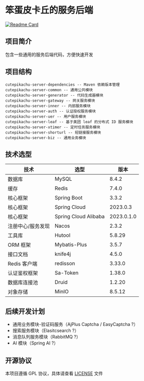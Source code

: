 # 笨蛋皮卡丘的服务后端

[![Readme Card](https://github-readme-stats-sand-one-31.vercel.app/api/pin/?username=cutepikachu-cn&repo=cutepikachu-server&show_owner=true)](https://github.com/cutepikachu-cn/cutepikachu-server)

## 项目简介

包含一些通用的服务后端代码，方便快速开发

## 项目结构

```text
cutepikachu-server-dependencies -- Maven 依赖版本管理
cutepikachu-server-common -- 通用公共模块
cutepikachu-server-generator -- 代码生成器模块
cutepikachu-server-gateway -- 网关服务模块
cutepikachu-server-inner -- 内部服务模块
cutepikachu-server-auth -- 认证授权服务模块
cutepikachu-server-uer -- 用户服务模块
cutepikachu-server-leaf -- 基于美团 leaf 的分布式 ID 服务模块
cutepikachu-server-xtimer -- 定时任务服务模块
cutepikachu-server-shorturl -- 短链接服务模块
cutepikachu-server-biz -- 通用业务模块
```

## 技术选型

| 技术        | 选型                   | 版本         |
|-----------|----------------------|------------|
| 数据库       | MySQL                | 8.4.2      |
| 缓存        | Redis                | 7.4.0      |
| 核心框架      | Spring Boot          | 3.3.2      |
| 核心框架      | Spring Cloud         | 2023.0.3   |
| 核心框架      | Spring Cloud Alibaba | 2023.0.1.0 |
| 注册中心/服务发现 | Nacos                | 2.3.2      |
| 工具库       | Hutool               | 5.8.29     |
| ORM 框架    | Mybatis-Plus         | 3.5.7      |
| 接口文档      | knife4j              | 4.5.0      |
| Redis 客户端 | redisson             | 3.33.0     |
| 认证鉴权框架    | Sa-Token             | 1.38.0     |
| 数据库连接池    | Druid                | 1.2.20     |
| 对象存储      | MinIO                | 8.5.12     |

## 后续开发计划

- 通用业务模块-验证码服务（AjPlus Captcha / EasyCaptcha ?）
- 搜索服务模块（Elasitcsearch ?）
- 消息队列服务模块（RabbitMQ ?）
- AI 模块（Spring AI ?）

## 开源协议

本项目遵循 GPL 协议，具体请查看 [LICENSE](LICENSE) 文件

